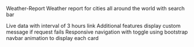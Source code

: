 Weather-Report
Weather report for cities all around the world with search bar

Live data with interval of 3 hours
link
Additional features
display custom message if request fails
Responsive navigation with toggle using bootstrap navbar
animation to display each card
